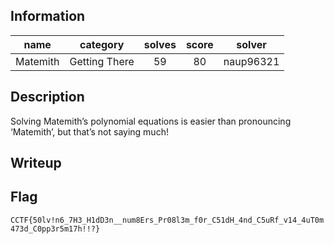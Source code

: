 ## Information
|   name   |   category    | solves | score |  solver   |
|:--------:|:-------------:|:------:|:-----:|:---------:|
| Matemith | Getting There |   59   |  80   | naup96321 |

## Description
Solving Matemith’s polynomial equations is easier than pronouncing ‘Matemith’, but that’s not saying much!

## Writeup

## Flag
`CCTF{50lv!n6_7H3_H1dD3n__num8Ers_Pr08l3m_f0r_C51dH_4nd_C5uRf_v14_4uT0m473d_C0pp3r5m17h!!?}`
